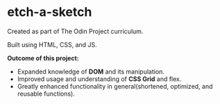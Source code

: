 # etch-a-sketch

Created as part of The Odin Project curriculum.

Built using HTML, CSS, and JS.


<strong>Outcome of this project:</strong>
<ul>
  <li>Expanded knowledge of <strong>DOM</strong> and its manipulation.
  <li>Improved usage and understanding of <strong>CSS Grid</strong> and flex.</li>
  <li>Greatly enhanced functionality in general(shortened, optimized, and reusable functions).</li>
  
